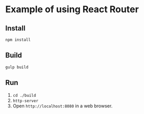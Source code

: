 # Example of using React Router

## Install

`npm install`

## Build

`gulp build`

## Run

1. `cd ./build`
2. `http-server`
3. Open `http://localhost:8080` in a web browser.